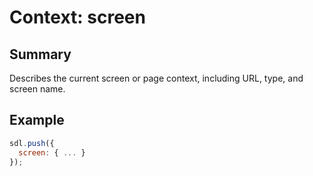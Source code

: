 # Context: screen

## Summary
Describes the current screen or page context, including URL, type, and screen name.

## Example
```js
sdl.push({
  screen: { ... }
});
```
